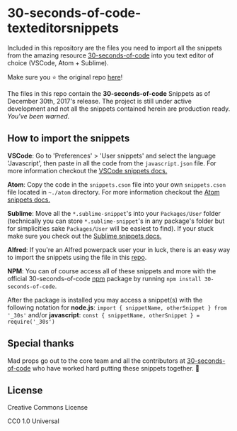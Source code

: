 # 30-seconds-of-code-texteditorsnippets

Included in this repository are the files you need to import all the snippets from the amazing resource [30-seconds-of-code](https://30secondsofcode.org/) into you text editor of choice (VSCode, Atom + Sublime).

Make sure you ⭐️ the original repo [here](https://github.com/Chalarangelo/30-seconds-of-code)!

The files in this repo contain the **30-seconds-of-code** Snippets as of December 30th, 2017's release. The project is still under active development and not all the snippets contained herein are production ready. *You've been warned*.

## How to import the snippets

**VSCode**: Go to 'Preferences' > 'User snippets' and select the language 'Javascript', then paste in all the code from the `javascript.json` file. For more information checkout the [VSCode snippets docs.](https://code.visualstudio.com/docs/editor/userdefinedsnippets)

**Atom**: Copy the code in the `snippets.cson` file into your own `snippets.cson` file located in `~./atom` directory. For more information checkout the [Atom snippets docs.](http://flight-manual.atom.io/using-atom/sections/snippets/)

**Sublime**: Move all the `*.sublime-snippet`'s into your `Packages/User` folder (technically you can store `*.sublime-snippet`'s in any package's folder but for simplicities sake `Packages/User` will be easiest to find). If your stuck make sure you check out the [Sublime snippets docs.](http://docs.sublimetext.info/en/latest/extensibility/snippets.html)

**Alfred**: If you're an Alfred powerpack user your in luck, there is an easy way to import the snippets using the file in this [repo](https://github.com/lslvxy/30-seconds-of-code-alfredsnippets).

**NPM**: You can of course access all of these snippets and more with the official 30-seconds-of-code [npm](https://www.npmjs.com/package/30-seconds-of-code) package by running `npm install 30-seconds-of-code`.

After the package is installed you may access a snippet(s) with the following notation for **node.js**: `import { snippetName, otherSnippet } from '_30s'` and/or **javascript**: `const { snippetName, otherSnippet } = require('_30s')`
## Special thanks

Mad props go out to the core team and all the contributors at [30-seconds-of-code](https://github.com/Chalarangelo/30-seconds-of-code) who have worked hard putting these snippets together. 🙏

## License

Creative Commons License

CC0 1.0 Universal